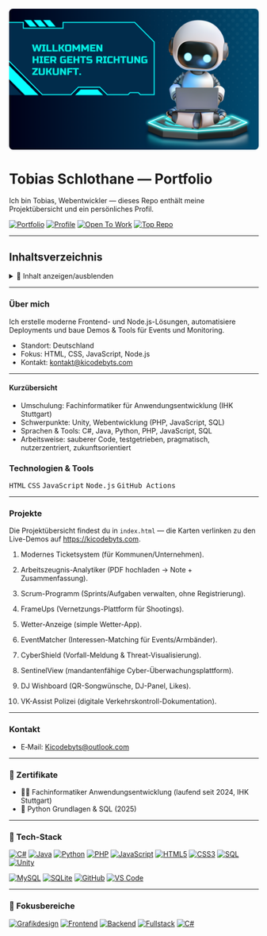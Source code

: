 <!-- Local PNG banner placed in the repo root as requested; using HTML for center and responsive sizing -->
<p align="center">
	<img src="./banner%20(2).png" alt="banner" style="max-width:100%;height:auto; border-radius:8px;" />
</p>

# Tobias Schlothane — Portfolio

Ich bin Tobias, Webentwickler — dieses Repo enthält meine Projektübersicht und ein persönliches Profil.

<!-- Badge row similar to screenshot -->
[![Portfolio](https://img.shields.io/badge/PORTFOLIO-blue?style=for-the-badge&logo=github)](https://Tobse2910.github.io/Tobse2910/)
[![Profile](https://img.shields.io/badge/PROFILE-gray?style=for-the-badge&logo=github)](https://Tobse2910.github.io/Tobse2910/profile.html)
[![Open To Work](https://img.shields.io/badge/OPEN--TO--WORK-green?style=for-the-badge&logo=google)](#contact)
[![Top Repo](https://img.shields.io/badge/TOP--REPO-purple?style=for-the-badge&logo=github)](https://github.com/Tobse2910)

---

## Inhaltsverzeichnis

<details>
	<summary>🔽 Inhalt anzeigen/ausblenden</summary>

	<table>
		<tr>
			<td valign="top" style="padding:12px 24px; border-right:1px solid rgba(255,255,255,0.06);">
				- 📌 [Kurzübersicht](#über-mich)<br>
				- 🎯 [Fokusbereiche](#fokusbereiche)<br>
				- 🧰 [Tech-Stack](#-tech-stack)<br>
				- 🚀 [Projekte (Auswahl)](#projekte-auswahl)<br>
				&nbsp;&nbsp;&nbsp;• 🎮 [Project Arcadia](#)<br>
				&nbsp;&nbsp;&nbsp;• 🎵 [LyriTune](#)<br>
				&nbsp;&nbsp;&nbsp;• 🧩 [SkillForge](#)<br>
			</td>
			<td valign="top" style="padding:12px 24px;">
				- 🎨 [Grafikdesign – Galerie](#)<br>
				- 🌐 [Webdesign – Galerie](#)<br>
				- 📜 [Zertifikate](#zertifikate)<br>
				- 📊 [GitHub‑Statistiken](#)<br>
				- 💛 [Kontakt](#kontakt)<br>
			</td>
		</tr>
	</table>

</details>

---

### Über mich

Ich erstelle moderne Frontend- und Node.js-Lösungen, automatisiere Deployments und baue Demos & Tools für Events und Monitoring.

- Standort: Deutschland
- Fokus: HTML, CSS, JavaScript, Node.js
- Kontakt: kontakt@kicodebyts.com

---

#### Kurzübersicht

- Umschulung: Fachinformatiker für Anwendungsentwicklung (IHK Stuttgart)
- Schwerpunkte: Unity, Webentwicklung (PHP, JavaScript, SQL)
- Sprachen & Tools: C#, Java, Python, PHP, JavaScript, SQL
- Arbeitsweise: sauberer Code, testgetrieben, pragmatisch, nutzerzentriert, zukunftsorientiert


### Technologien & Tools

<kbd>HTML</kbd> <kbd>CSS</kbd> <kbd>JavaScript</kbd> <kbd>Node.js</kbd> <kbd>GitHub Actions</kbd>

---

### Projekte

Die Projektübersicht findest du in `index.html` — die Karten verlinken zu den Live-Demos auf https://kicodebyts.com.

1. Modernes Ticketsystem (für Kommunen/Unternehmen). 


2. Arbeitszeugnis-Analytiker (PDF hochladen → Note + Zusammenfassung). 


3. Scrum-Programm (Sprints/Aufgaben verwalten, ohne Registrierung). 


4. FrameUps (Vernetzungs-Plattform für Shootings). 


5. Wetter-Anzeige (simple Wetter-App). 


6. EventMatcher (Interessen-Matching für Events/Armbänder). 


7. CyberShield (Vorfall-Meldung & Threat-Visualisierung). 


8. SentinelView (mandantenfähige Cyber-Überwachungsplattform). 


9. DJ Wishboard (QR-Songwünsche, DJ-Panel, Likes). 


10. VK-Assist Polizei (digitale Verkehrskontroll-Dokumentation). 


---

### Kontakt

- E‑Mail: Kicodebyts@outlook.com

---

### 📜 Zertifikate

- 👨‍💻 Fachinformatiker Anwendungsentwicklung (laufend seit 2024, IHK Stuttgart)
- 🐍 Python Grundlagen & SQL (2025)
---

### 🧰 Tech-Stack

[![C#](https://img.shields.io/badge/C%23-239120?style=for-the-badge&logo=c-sharp&logoColor=white)]()
[![Java](https://img.shields.io/badge/JAVA-007396?style=for-the-badge&logo=java&logoColor=white)]()
[![Python](https://img.shields.io/badge/PYTHON-3776AB?style=for-the-badge&logo=python&logoColor=white)]()
[![PHP](https://img.shields.io/badge/PHP-777BB4?style=for-the-badge&logo=php&logoColor=white)]()
[![JavaScript](https://img.shields.io/badge/JAVASCRIPT-F7DF1E?style=for-the-badge&logo=javascript&logoColor=black)]()
[![HTML5](https://img.shields.io/badge/HTML5-E34F26?style=for-the-badge&logo=html5&logoColor=white)]()
[![CSS3](https://img.shields.io/badge/CSS3-1572B6?style=for-the-badge&logo=css3&logoColor=white)]()
[![SQL](https://img.shields.io/badge/SQL-003B57?style=for-the-badge&logo=sqlite&logoColor=white)]()
[![Unity](https://img.shields.io/badge/UNITY-000000?style=for-the-badge&logo=unity&logoColor=white)]()

[![MySQL](https://img.shields.io/badge/MYSQL-4479A1?style=for-the-badge&logo=mysql&logoColor=white)]()
[![SQLite](https://img.shields.io/badge/SQLITE-003B57?style=for-the-badge&logo=sqlite&logoColor=white)]()
[![GitHub](https://img.shields.io/badge/GITHUB-181717?style=for-the-badge&logo=github&logoColor=white)]()
[![VS Code](https://img.shields.io/badge/VS%20CODE-007ACC?style=for-the-badge&logo=visual-studio-code&logoColor=white)]()

---

### 🎯 Fokusbereiche

[![Grafikdesign](https://img.shields.io/badge/GRAFIKDESIGN-7C3AED?style=for-the-badge&logo=figma&logoColor=white)]()
[![Frontend](https://img.shields.io/badge/FRONTEND-FF6B00?style=for-the-badge&logo=react&logoColor=white)]()
[![Backend](https://img.shields.io/badge/BACKEND-00A3E0?style=for-the-badge&logo=node.js&logoColor=white)]()
[![Fullstack](https://img.shields.io/badge/FULLSTACK-10B981?style=for-the-badge&logo=github&logoColor=white)]()
[![C#](https://img.shields.io/badge/C%23-239120?style=for-the-badge&logo=c-sharp&logoColor=white)]()


